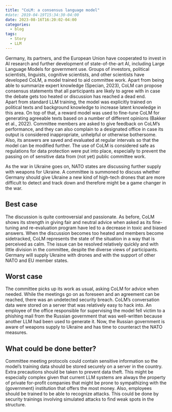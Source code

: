 ```yaml
---
title: "CoLM: a consensus language model"
#date: 2019-04-19T15:34:30-04:00
date: 2023-08-16T16:20:02-04:00
categories:
  - blog
tags:
  - Story
  - LLM
---
```



Germany, its partners, and the European Union have cooperated to invest in AI research and further development of state-of-the-art AI, including Large Language Models for government use. Groups of investors, political scientists, linguists, cognitive scientists, and other scientists have developed CoLM, a model trained to aid committee work. Apart from being able to summarize expert knowledge (Specian, 2023), CoLM can propose consensus statements that all participants are likely to agree with in case the debate gets too heated or discussion has reached a dead end.  
Apart from standard LLM training, the model was explicitly trained on political texts and background knowledge to increase latent knowledge in this area. On top of that, a reward model was used to fine-tune CoLM for generating agreeable texts based on a number of different opinions (Bakker et al., 2022). Committee members are asked to give feedback on CoLM’s performance, and they can also complain to a designated office in case its output is considered inappropriate, unhelpful or otherwise bothersome. Also, its answers are saved and evaluated at regular intervals so that the model can be modified further. The use of CoLM is considered safe as regulations for data protection were put into place, especially to prevent the passing on of sensitive data from (not yet) public committee work.

As the war in Ukraine goes on, NATO states are discussing further supply with weapons for Ukraine. A committee is summoned to discuss whether Germany should give Ukraine a new kind of high-tech drones that are more difficult to detect and track down and therefore might be a game changer in the war.
 
## Best case
The discussion is quite controversial and passionate. As before, CoLM shows its strength in giving fair and neutral advice when asked as its fine-tuning and re-evaluation program have led to a decrease in toxic and biased answers. When the discussion becomes too heated and members become sidetracked, CoLM represents the state of the situation in a way that is perceived as calm. The issue can be resolved relatively quickly and with little division in the committee, despite the diverse views of participants. Germany will supply Ukraine with drones and with the support of other NATO and EU member states.
 
## Worst case
The committee picks up its work as usual, asking CoLM for advice when needed. While the meetings go on as foreseen and an agreement can be reached, there was an undetected security breach. CoLM’s conversation data were stored on a server that was relatively easy to hack into. An employee of the office responsible for supervising the model fell victim to a phishing mail from the Russian government that was well-written because another LLM had been used to generate it. Now, the Russian government is aware of weapons supply to Ukraine and has time to counteract the NATO measures.
 
## What could be done better?
Committee meeting protocols could contain sensitive information so the model’s training data should be stored securely on a server in the country. Extra precautions should be taken to prevent data theft. This might be especially complex given that current LLM systems are always the property of private for-profit companies that might be prone to sympathizing with the (government) institution that offers the most money. Also, employees should be trained to be able to recognize attacks. This could be done by security trainings involving simulated attacks to find weak spots in the structure.